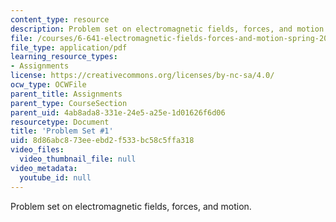 ```yaml
---
content_type: resource
description: Problem set on electromagnetic fields, forces, and motion.
file: /courses/6-641-electromagnetic-fields-forces-and-motion-spring-2009/8d86abc873eeebd2f533bc58c5ffa318_MIT6_641s09_pset01.pdf
file_type: application/pdf
learning_resource_types:
- Assignments
license: https://creativecommons.org/licenses/by-nc-sa/4.0/
ocw_type: OCWFile
parent_title: Assignments
parent_type: CourseSection
parent_uid: 4ab8ada8-331e-24e5-a25e-1d01626f6d06
resourcetype: Document
title: 'Problem Set #1'
uid: 8d86abc8-73ee-ebd2-f533-bc58c5ffa318
video_files:
  video_thumbnail_file: null
video_metadata:
  youtube_id: null
---
```

Problem set on electromagnetic fields, forces, and motion.